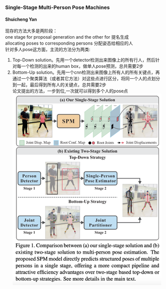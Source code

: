 ### Single-Stage Multi-Person Pose Machines  
#### Shuicheng Yan  
现存的方法大多是两阶段：  
one stage for proposal generation and the other for 提名生成  
allocating poses to corresponding persons 分配姿态给相应的人  
针对多人pose这方面，主流的方法分为两类:  
1) Top-Down solution。先用一个detector检测出来图像上的所有行人，然后针对每一个检测的出来的human box，做单人pose预测，总共需要2步  
2) Bottom-Up solution。先用一个cnn检测出来图像上所有人的所有关键点，再通过一个聚类算法（或者其它方法）对这些点进行区分，将同一个人的点划分到一起，最后得到所有人的关键点，总共需要2步  
论文提出的方法，一步到位,一次就可以得到多个人的pose点  
![F1](https://github.com/David-on-Code/Pose/blob/master/SPM/F1.png)



